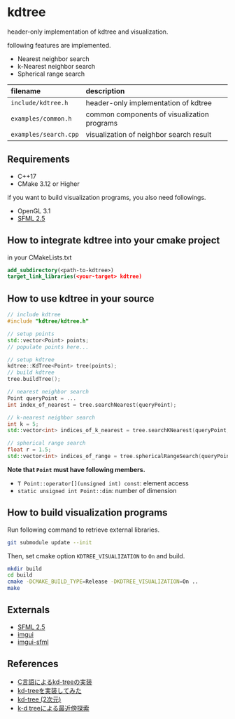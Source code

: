 # kdtree

header-only implementation of kdtree and visualization.

following features are implemented.

* Nearest neighbor search
* k-Nearest neighbor search
* Spherical range search

|filename|description|
|:--|:--|
|`include/kdtree.h`|header-only implementation of kdtree|
|`examples/common.h`|common components of visualization programs|
|`examples/search.cpp`|visualization of neighbor search result|

## Requirements

* C++17
* CMake 3.12 or Higher

if you want to build visualization programs, you also need followings.

* OpenGL 3.1
* [SFML 2.5](https://github.com/SFML/SFML)

## How to integrate kdtree into your cmake project

in your CMakeLists.txt

```cmake
add_subdirectory(<path-to-kdtree>)
target_link_libraries(<your-target> kdtree)
```

## How to use kdtree in your source

```cpp
// include kdtree
#include "kdtree/kdtree.h"

// setup points 
std::vector<Point> points;
// populate points here...

// setup kdtree
kdtree::KdTree<Point> tree(points);
// build kdtree
tree.buildTree();

// nearest neighbor search
Point queryPoint = ...
int index_of_nearest = tree.searchNearest(queryPoint);

// k-nearest neighbor search
int k = 5;
std::vector<int> indices_of_k_nearest = tree.searchKNearest(queryPoint, k);

// spherical range search
float r = 1.5;
std::vector<int> indices_of_range = tree.sphericalRangeSearch(queryPoint, r);
```

**Note that `Point` must have following members.**

* `T Point::operator[](unsigned int) const`: element access
* `static unsigned int Point::dim`: number of dimension

## How to build visualization programs

Run following command to retrieve external libraries.

```bash
git submodule update --init
```

Then, set cmake option `KDTREE_VISUALIZATION` to `On` and build.

```bash
mkdir build
cd build
cmake -DCMAKE_BUILD_TYPE=Release -DKDTREE_VISUALIZATION=On ..
make
```

## Externals

* [SFML 2.5](https://github.com/SFML/SFML)
* [imgui](https://github.com/ocornut/imgui)
* [imgui-sfml](https://github.com/eliasdaler/imgui-sfml)

## References

* [C言語によるkd-treeの実装](https://qiita.com/fj-th/items/1bb2dc39f3088549ad6e)
* [kd-treeを実装してみた](https://atkg.hatenablog.com/entry/2016/12/18/002353)
* [kd-tree (2次元)](https://tjkendev.github.io/procon-library/cpp/range_query/kd-tree.html)
* [k-d treeによる最近傍探索](https://github.com/komi2/survey/blob/master/01/01/kdtree.md)